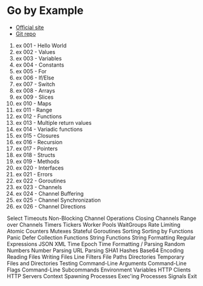 # Go by Example

- [Official site](https://gobyexample.com) 
- [Git repo](https://github.com/mmcgrana/gobyexample)

1. ex 001 - Hello World
1. ex 002 - Values
1. ex 003 - Variables
1. ex 004 - Constants
1. ex 005 - For
1. ex 006 - If/Else
1. ex 007 - Switch
1. ex 008 - Arrays
1. ex 009 - Slices
1. ex 010 - Maps
1. ex 011 - Range
1. ex 012 - Functions
1. ex 013 - Multiple return values
1. ex 014 - Variadic functions
1. ex 015 - Closures
1. ex 016 - Recursion
1. ex 017 - Pointers
1. ex 018 - Structs
1. ex 019 - Methods
1. ex 020 - Interfaces
1. ex 021 - Errors
1. ex 022 - Goroutines
1. ex 023 - Channels
1. ex 024 - Channel Buffering
1. ex 025 - Channel Synchronization
1. ex 026 - Channel Directions

Select
Timeouts
Non-Blocking Channel Operations
Closing Channels
Range over Channels
Timers
Tickers
Worker Pools
WaitGroups
Rate Limiting
Atomic Counters
Mutexes
Stateful Goroutines
Sorting
Sorting by Functions
Panic
Defer
Collection Functions
String Functions
String Formatting
Regular Expressions
JSON
XML
Time
Epoch
Time Formatting / Parsing
Random Numbers
Number Parsing
URL Parsing
SHA1 Hashes
Base64 Encoding
Reading Files
Writing Files
Line Filters
File Paths
Directories
Temporary Files and Directories
Testing
Command-Line Arguments
Command-Line Flags
Command-Line Subcommands
Environment Variables
HTTP Clients
HTTP Servers
Context
Spawning Processes
Exec'ing Processes
Signals
Exit